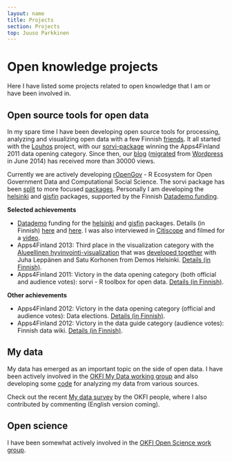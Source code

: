 ```yaml
---
layout: name
title: Projects
section: Projects
top: Juuso Parkkinen
---
```


Open knowledge projects
=======================

Here I have listed some projects related to open knowledge that I am or have been involved in.

Open source tools for open data
-------------------------------

In my spare time I have been developing open source tools for processing, analyzing and visualizing open data with a few Finnish [friends](http://louhos.github.io/contact.html). It all started with the [Louhos](http://louhos.github.io/) project, with our [sorvi-package](http://louhos.github.io/sorvi/index.html) winning the Apps4Finland 2011 data opening category. Since then, our [blog](http://louhos.github.io/news/2014/06/07/uusiblogi/) ([migrated](http://louhos.github.io/news/2014/06/07/uusiblogi/) from [Wordpress](http://louhos.wordpress.com/) in June 2014) has received more than 30000 views. 

Currently we are actively developing [rOpenGov](http://ropengov.github.io/) - R Ecosystem for Open Government Data and Computational Social Science. The sorvi package has been [split](http://louhos.github.io/news/2014/06/07/uusiblogi/) to more focused [packages](http://ropengov.github.io/projects/). Personally I am developing the [helsinki](https://github.com/rOpenGov/helsinki) and [gisfin](https://github.com/rOpenGov/gisfin) packages, supported by the Finnish [Datademo funding](http://datademo.fi/english/).

**Selected achievements**

* [Datademo](http://datademo.fi/) funding for the [helsinki](https://github.com/rOpenGov/helsinki) and [gisfin](https://github.com/rOpenGov/gisfin) packages. Details (in Finnish) [here](http://datademo.fi/ensimmaisen-kierroksen-tulokset/) and [here](http://datademo.fi/kevatkierroksen-tulokset/). I was also interviewed in [Citiscope](http://www.citiscope.org/story/2014/how-helsinki-mashed-open-data-regionalism) and filmed for a [video](https://www.youtube.com/watch?v=p733z0bUlnw).
* Apps4Finland 2013: Third place in the visualization category with the [Alueellinen hyvinvointi-visualization](http://spark.rstudio.com/ouzor/Sotkanet/) that was [developed together](http://www.demoshelsinki.fi/kasi-ylos-jos-yhteiskunta-ja-data-kiinnostavat/) with Juha Leppänen and Satu Korhonen from Demos Helsinki. [Details (in Finnish)](http://www.apps4finland.fi/kilpailutyo/alueellinen-hyvinvointi/).
* Apps4Finland 2011: Victory in the data opening category (both official and audience votes): sorvi - R toolbox for open data. [Details (in Finnish)](http://apps4finland.fi/2011/10/24/datan-avaus-sorvi-avoimen-datan-tyokalupakki-r-kielelle/).

**Other achievements**
<!-- consider moving to info/cv -->

* Apps4Finland 2012: Victory in the data opening category (official and audience votes): Data elections. [Details (in Finnish)](http://apps4finland.fi/2012/10/28/datan-avaus-datavaalit/).
* Apps4Finland 2012: Victory in the data guide category (audience votes): Finnish data wiki. [Details (in Finnish)](http://apps4finland.fi/2012/09/22/dataopas-suomalainen-datawiki/).


My data
-------

My data has emerged as an important topic on the side of open data. I have been actively involved in the [OKFI My Data working group](http://fi.okfn.org/wg/my-data/) and also developing some [code](https://github.com/ouzor/mydata) for analyzing my data from various sources.

Check out the recent [My data survey](http://www.lvm.fi/julkaisu/4420389/my-data-johdatus-ihmiskeskeiseen-henkilotiedon-hyodyntamiseen) by the OKFI people, where I also contributed by commenting (English version coming).  

Open science
------------

I have been somewhat actively involved in the [OKFI Open Science work group](http://fi.okfn.org/wg/openscience/). 




<!--
Research on computational systems biology and medicine
------------------------------------------

See the [Research](/research) page for more information and related publications.

[Project home page](http://research.ics.aalto.fi/mi/bio.shtml)

Developing advanced machine learning methods to biomedical data analysis with applications in drug discovery.

This is main project as a doctroal student at Helsinki Institute for Information Technology HIIT, Aalto University. 

Information about my doctoral research can be found at my [homepage at Aalto University](http://users.ics.aalto.fi/japarkki/)  
-->